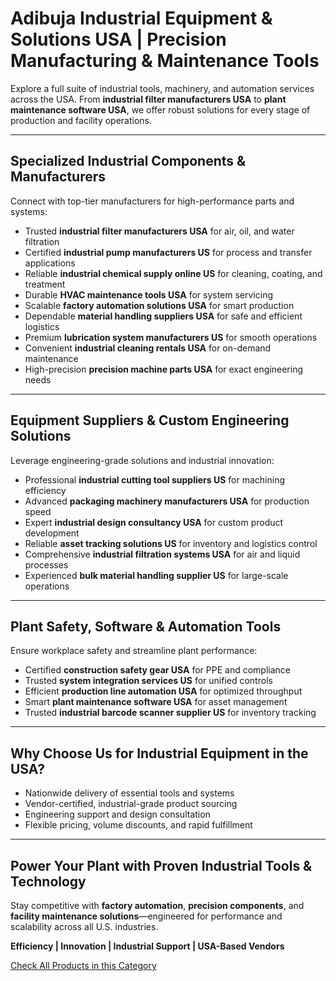 # Adibuja Industrial Equipment & Solutions USA | Precision Manufacturing & Maintenance Tools

Explore a full suite of industrial tools, machinery, and automation services across the USA. From **industrial filter manufacturers USA** to **plant maintenance software USA**, we offer robust solutions for every stage of production and facility operations.

---

## Specialized Industrial Components & Manufacturers

Connect with top-tier manufacturers for high-performance parts and systems:

- Trusted **industrial filter manufacturers USA** for air, oil, and water filtration  
- Certified **industrial pump manufacturers US** for process and transfer applications  
- Reliable **industrial chemical supply online US** for cleaning, coating, and treatment  
- Durable **HVAC maintenance tools USA** for system servicing  
- Scalable **factory automation solutions USA** for smart production  
- Dependable **material handling suppliers USA** for safe and efficient logistics  
- Premium **lubrication system manufacturers US** for smooth operations  
- Convenient **industrial cleaning rentals USA** for on-demand maintenance  
- High-precision **precision machine parts USA** for exact engineering needs  

---

## Equipment Suppliers & Custom Engineering Solutions

Leverage engineering-grade solutions and industrial innovation:

- Professional **industrial cutting tool suppliers US** for machining efficiency  
- Advanced **packaging machinery manufacturers USA** for production speed  
- Expert **industrial design consultancy USA** for custom product development  
- Reliable **asset tracking solutions US** for inventory and logistics control  
- Comprehensive **industrial filtration systems USA** for air and liquid processes  
- Experienced **bulk material handling supplier US** for large-scale operations  

---

## Plant Safety, Software & Automation Tools

Ensure workplace safety and streamline plant performance:

- Certified **construction safety gear USA** for PPE and compliance  
- Trusted **system integration services US** for unified controls  
- Efficient **production line automation USA** for optimized throughput  
- Smart **plant maintenance software USA** for asset management  
- Trusted **industrial barcode scanner supplier US** for inventory tracking  

---

## Why Choose Us for Industrial Equipment in the USA?

- Nationwide delivery of essential tools and systems  
- Vendor-certified, industrial-grade product sourcing  
- Engineering support and design consultation  
- Flexible pricing, volume discounts, and rapid fulfillment  


---

## Power Your Plant with Proven Industrial Tools & Technology

Stay competitive with **factory automation**, **precision components**, and **facility maintenance solutions**—engineered for performance and scalability across all U.S. industries.

**Efficiency | Innovation | Industrial Support | USA-Based Vendors**

[Check All Products in this Category](https://www.adibuja.com/categories/industrial-supplies)
